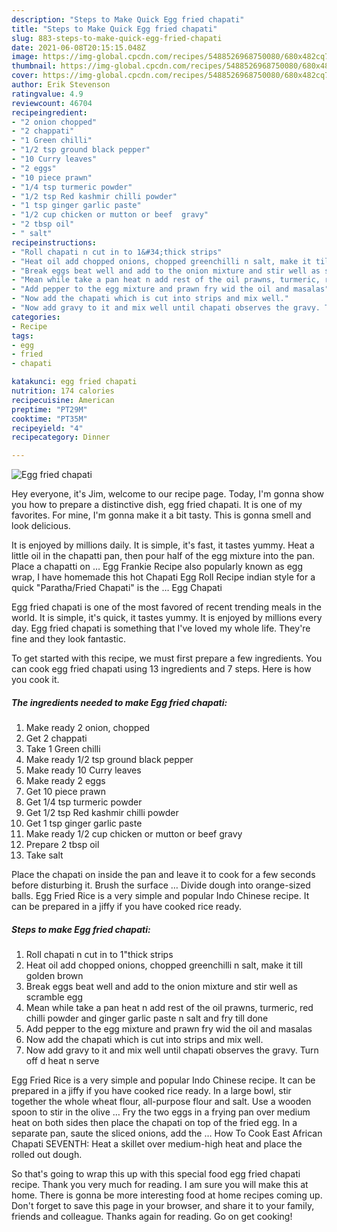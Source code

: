 ```yaml
---
description: "Steps to Make Quick Egg fried chapati"
title: "Steps to Make Quick Egg fried chapati"
slug: 883-steps-to-make-quick-egg-fried-chapati
date: 2021-06-08T20:15:15.048Z
image: https://img-global.cpcdn.com/recipes/5488526968750080/680x482cq70/egg-fried-chapati-recipe-main-photo.jpg
thumbnail: https://img-global.cpcdn.com/recipes/5488526968750080/680x482cq70/egg-fried-chapati-recipe-main-photo.jpg
cover: https://img-global.cpcdn.com/recipes/5488526968750080/680x482cq70/egg-fried-chapati-recipe-main-photo.jpg
author: Erik Stevenson
ratingvalue: 4.9
reviewcount: 46704
recipeingredient:
- "2 onion chopped"
- "2 chappati"
- "1 Green chilli"
- "1/2 tsp ground black pepper"
- "10 Curry leaves"
- "2 eggs"
- "10 piece prawn"
- "1/4 tsp turmeric powder"
- "1/2 tsp Red kashmir chilli powder"
- "1 tsp ginger garlic paste"
- "1/2 cup chicken or mutton or beef  gravy"
- "2 tbsp oil"
- " salt"
recipeinstructions:
- "Roll chapati n cut in to 1&#34;thick strips"
- "Heat oil add chopped onions, chopped greenchilli n salt, make it till golden brown"
- "Break eggs beat well and add to the onion mixture and stir well as scramble egg"
- "Mean while take a pan heat n add rest of the oil prawns, turmeric, red chilli powder and ginger garlic paste n salt and fry till done"
- "Add pepper to the egg mixture and prawn fry wid the oil and masalas"
- "Now add the chapati which is cut into strips and mix well."
- "Now add gravy to it and mix well until chapati observes the gravy. Turn off d heat n serve"
categories:
- Recipe
tags:
- egg
- fried
- chapati

katakunci: egg fried chapati 
nutrition: 174 calories
recipecuisine: American
preptime: "PT29M"
cooktime: "PT35M"
recipeyield: "4"
recipecategory: Dinner

---
```



![Egg fried chapati](https://img-global.cpcdn.com/recipes/5488526968750080/680x482cq70/egg-fried-chapati-recipe-main-photo.jpg)

Hey everyone, it's Jim, welcome to our recipe page. Today, I'm gonna show you how to prepare a distinctive dish, egg fried chapati. It is one of my favorites. For mine, I'm gonna make it a bit tasty. This is gonna smell and look delicious.

It is enjoyed by millions daily. It is simple, it&#39;s fast, it tastes yummy. Heat a little oil in the chapatti pan, then pour half of the egg mixture into the pan. Place a chapatti on … Egg Frankie Recipe also popularly known as egg wrap, I have homemade this hot Chapati Egg Roll Recipe indian style for a quick &#34;Paratha/Fried Chapati&#34; is the … Egg Chapati

Egg fried chapati is one of the most favored of recent trending meals in the world. It is simple, it's quick, it tastes yummy. It is enjoyed by millions every day. Egg fried chapati is something that I've loved my whole life. They're fine and they look fantastic.


To get started with this recipe, we must first prepare a few ingredients. You can cook egg fried chapati using 13 ingredients and 7 steps. Here is how you cook it.

<!--inarticleads1-->

##### The ingredients needed to make Egg fried chapati:

1. Make ready 2 onion, chopped
1. Get 2 chappati
1. Take 1 Green chilli
1. Make ready 1/2 tsp ground black pepper
1. Make ready 10 Curry leaves
1. Make ready 2 eggs
1. Get 10 piece prawn
1. Get 1/4 tsp turmeric powder
1. Get 1/2 tsp Red kashmir chilli powder
1. Get 1 tsp ginger garlic paste
1. Make ready 1/2 cup chicken or mutton or beef  gravy
1. Prepare 2 tbsp oil
1. Take  salt


Place the chapati on inside the pan and leave it to cook for a few seconds before disturbing it. Brush the surface … Divide dough into orange-sized balls. Egg Fried Rice is a very simple and popular Indo Chinese recipe. It can be prepared in a jiffy if you have cooked rice ready. 

<!--inarticleads2-->

##### Steps to make Egg fried chapati:

1. Roll chapati n cut in to 1&#34;thick strips
1. Heat oil add chopped onions, chopped greenchilli n salt, make it till golden brown
1. Break eggs beat well and add to the onion mixture and stir well as scramble egg
1. Mean while take a pan heat n add rest of the oil prawns, turmeric, red chilli powder and ginger garlic paste n salt and fry till done
1. Add pepper to the egg mixture and prawn fry wid the oil and masalas
1. Now add the chapati which is cut into strips and mix well.
1. Now add gravy to it and mix well until chapati observes the gravy. Turn off d heat n serve


Egg Fried Rice is a very simple and popular Indo Chinese recipe. It can be prepared in a jiffy if you have cooked rice ready. In a large bowl, stir together the whole wheat flour, all-purpose flour and salt. Use a wooden spoon to stir in the olive … Fry the two eggs in a frying pan over medium heat on both sides then place the chapati on top of the fried egg. In a separate pan, saute the sliced onions, add the … How To Cook East African Chapati SEVENTH: Heat a skillet over medium-high heat and place the rolled out dough. 

So that's going to wrap this up with this special food egg fried chapati recipe. Thank you very much for reading. I am sure you will make this at home. There is gonna be more interesting food at home recipes coming up. Don't forget to save this page in your browser, and share it to your family, friends and colleague. Thanks again for reading. Go on get cooking!
